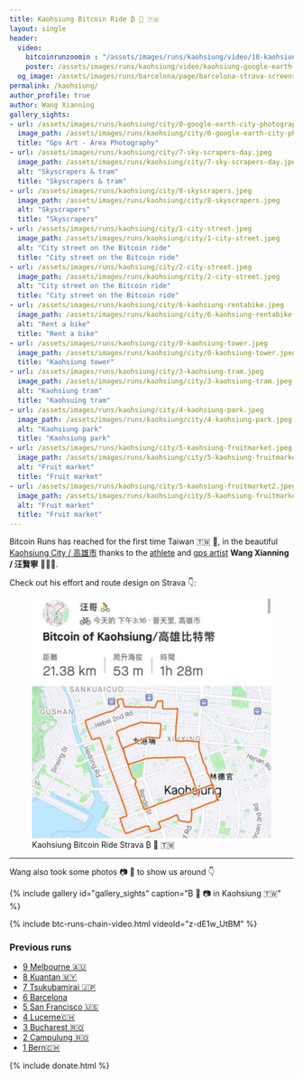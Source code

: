```yaml
---
title: Kaohsiung Bitcoin Ride ₿ 🚴️ 🇹🇼
layout: single
header:
  video:
    bitcoinrunzoomin : "/assets/images/runs/kaohsiung/video/10-kaohsiung-bitcoin-run-zoomin-1920x1080.m4v"
    poster: /assets/images/runs/kaohsiung/video/kaohsiung-google-earth-snapshot-1920x1080.jpg
  og_image: /assets/images/runs/barcelona/page/barcelona-strava-screenshot-1200x800.jpeg
permalink: /kaohsiung/
author_profile: true
author: Wang Xianning
gallery_sights:
- url: /assets/images/runs/kaohsiung/city/0-google-earth-city-photography.jpeg
  image_path: /assets/images/runs/kaohsiung/city/0-google-earth-city-photography.jpeg
  title: "Gps Art - Area Photography"
- url: /assets/images/runs/kaohsiung/city/7-sky-scrapers-day.jpeg
  image_path: /assets/images/runs/kaohsiung/city/7-sky-scrapers-day.jpeg
  alt: "Skyscrapers & tram"
  title: "Skyscrapers & tram"
- url: /assets/images/runs/kaohsiung/city/8-skyscrapers.jpeg
  image_path: /assets/images/runs/kaohsiung/city/8-skyscrapers.jpeg
  alt: "Skyscrapers"
  title: "Skyscrapers"
- url: /assets/images/runs/kaohsiung/city/1-city-street.jpeg
  image_path: /assets/images/runs/kaohsiung/city/1-city-street.jpeg
  alt: "City street on the Bitcoin ride"
  title: "City street on the Bitcoin ride"
- url: /assets/images/runs/kaohsiung/city/2-city-street.jpeg
  image_path: /assets/images/runs/kaohsiung/city/2-city-street.jpeg
  alt: "City street on the Bitcoin ride"
  title: "City street on the Bitcoin ride"
- url: /assets/images/runs/kaohsiung/city/6-kaohsiung-rentabike.jpeg
  image_path: /assets/images/runs/kaohsiung/city/6-kaohsiung-rentabike.jpeg
  alt: "Rent a bike"
  title: "Rent a bike"
- url: /assets/images/runs/kaohsiung/city/0-kaohsiung-tower.jpeg
  image_path: /assets/images/runs/kaohsiung/city/0-kaohsiung-tower.jpeg
  title: "Kaohsiung tower"
- url: /assets/images/runs/kaohsiung/city/3-kaohsiung-tram.jpeg
  image_path: /assets/images/runs/kaohsiung/city/3-kaohsiung-tram.jpeg
  alt: "Kaohsiung tram"
  title: "Kaohsuing tram"
- url: /assets/images/runs/kaohsiung/city/4-kaohsiung-park.jpeg
  image_path: /assets/images/runs/kaohsiung/city/4-kaohsiung-park.jpeg
  alt: "Kaohsiung park"
  title: "Kaohsiung park"
- url: /assets/images/runs/kaohsiung/city/5-kaohsiung-fruitmarket.jpeg
  image_path: /assets/images/runs/kaohsiung/city/5-kaohsiung-fruitmarket.jpeg
  alt: "Fruit market"
  title: "Fruit market"
- url: /assets/images/runs/kaohsiung/city/5-kaohsiung-fruitmarket2.jpeg
  image_path: /assets/images/runs/kaohsiung/city/5-kaohsiung-fruitmarket2.jpeg
  alt: "Fruit market"
  title: "Fruit market"
---
```


Bitcoin Runs has reached for the first time Taiwan 🇹🇼 🎉, in the beautiful [Kaohsiung City / 高雄市](https://www.kcg.gov.tw/en/)
thanks to the [athlete](https://www.strava.com/athletes/49033370) and [gps artist](https://www.instagram.com/wang_gpsart/)
**Wang Xianning / 汪賢寧** 💪👏🙏.

Check out his effort and route design on Strava 👇:

<figure class="image">
  <a href="https://www.strava.com/routes/2963695377329180898" target="_blank">
    <img src="/assets/images/runs/kaohsiung/page/kaohsiung-effort.png" alt="Kaohsiung Bitcoin Ride Strava ₿ 🚴️ 🇹🇼">
  </a>
  <figcaption>Kaohsiung Bitcoin Ride Strava ₿ 🚴️ 🇹🇼</figcaption>
</figure>

<hr>

Wang also took some photos 📷 🙏 to show us around 👇

{% include gallery id="gallery_sights" caption="₿ 🚴️ 📷 in Kaohsiung 🇹🇼" %}

{% include btc-runs-chain-video.html videoId="z-dE1w_UtBM" %}

### Previous runs

- [9 Melbourne 🇦🇺](/melbourne)
- [8 Kuantan 🇲🇾](/kuantan)
- [7 Tsukubamirai 🇯🇵](/tsukubamirai)
- [6 Barcelona](/barcelona)
- [5 San Francisco 🇺🇸](/san-francisco)
- [4 Lucerne🇨🇭](/4-lucerne)
- [3 Bucharest 🇷🇴](/3-bucharest)
- [2 Campulung 🇷🇴](/2-campulung)
- [1 Bern🇨🇭](/1-bern)

{% include donate.html %}  
  
  
